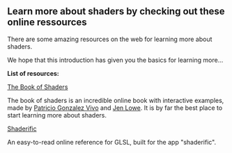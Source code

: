 ## Learn more about shaders by checking out these online ressources

There are some amazing resources on the web for learning more about shaders.

We hope that this introduction has given you the basics for learning more…

**List of resources:**

[The Book of Shaders](https://thebookofshaders.com)

The book of shaders is an incredible online book with interactive examples, made by [Patricio Gonzalez Vivo](http://patriciogonzalezvivo.com/) and [Jen Lowe](http://jenlowe.net/). It is by far the best place to start learning more about shaders.

[Shaderific](http://www.shaderific.com/glsl)

An easy-to-read online reference for GLSL, built for the app "shaderific". 



# 
